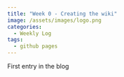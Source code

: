 ```yaml
---
title: "Week 0 - Creating the wiki"
image: /assets/images/logo.png
categories:
  - Weekly Log
tags:
  - github pages
---
```


First entry in the blog